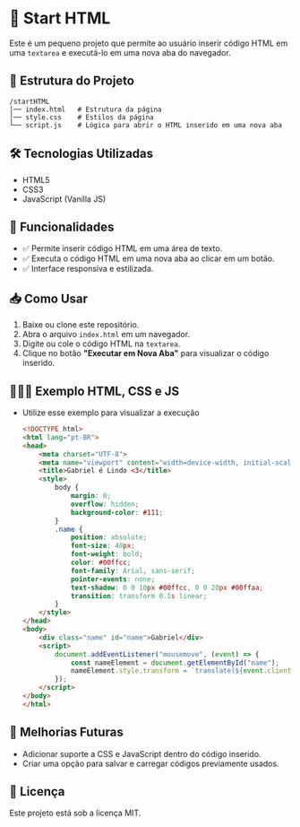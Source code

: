 # 🚀 Start HTML

Este é um pequeno projeto que permite ao usuário inserir código HTML em uma `textarea` e executá-lo em uma nova aba do navegador.

## 📂 Estrutura do Projeto
```
/startHTML
│── index.html   # Estrutura da página
│── style.css    # Estilos da página
└── script.js    # Lógica para abrir o HTML inserido em uma nova aba
```

## 🛠️ Tecnologias Utilizadas
- HTML5
- CSS3
- JavaScript (Vanilla JS)

## 📌 Funcionalidades
- ✅ Permite inserir código HTML em uma área de texto.
- ✅ Executa o código HTML em uma nova aba ao clicar em um botão.
- ✅ Interface responsiva e estilizada.

## 📥 Como Usar
1. Baixe ou clone este repositório.
2. Abra o arquivo `index.html` em um navegador.
3. Digite ou cole o código HTML na `textarea`.
4. Clique no botão **"Executar em Nova Aba"** para visualizar o código inserido.

## 👨🏻‍💻 Exemplo HTML, CSS e JS
- Utilize esse exemplo para visualizar a execução
  ```html
  <!DOCTYPE html>
  <html lang="pt-BR">
  <head>
      <meta charset="UTF-8">
      <meta name="viewport" content="width=device-width, initial-scale=1.0">
      <title>Gabriel é Lindo <3</title>
      <style>
          body {
              margin: 0;
              overflow: hidden;
              background-color: #111;
          }
          .name {
              position: absolute;
              font-size: 48px;
              font-weight: bold;
              color: #00ffcc;
              font-family: Arial, sans-serif;
              pointer-events: none;
              text-shadow: 0 0 10px #00ffcc, 0 0 20px #00ffaa;
              transition: transform 0.1s linear;
          }
      </style>
  </head>
  <body>
      <div class="name" id="name">Gabriel</div>
      <script>
          document.addEventListener("mousemove", (event) => {
              const nameElement = document.getElementById("name");
              nameElement.style.transform = `translate(${event.clientX}px, ${event.clientY}px)`;
          });
      </script>
  </body>
  </html>
  ```

## 🎯 Melhorias Futuras
- Adicionar suporte a CSS e JavaScript dentro do código inserido.
- Criar uma opção para salvar e carregar códigos previamente usados.

## 📄 Licença
Este projeto está sob a licença MIT.
